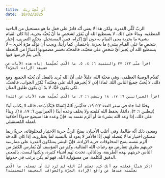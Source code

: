 ```yaml
---
title:  أن تُحِبّ ربك
date:  18/02/2025
---
```


الربّ كُلّي القدرة، ولكن هذا لا يعني أنّه قادرٌ على فعل ما هو مستحيل من الناحية المنطقية. وبناءً على ذلك، لا يستطيع الله أن يُقرّر لشخصٍ ما أنّ يُحبَّه بحرية. إذا كان القيام بشيء ما بحرية يعني القيام به دون أيّ إكراه، فمن المستحيل، بحكم التعريف، إجبار شخصٍ ما على القيام بشيءٍ ما بحرية. باختصار، كما رأينا، ويجب أن نؤكِّد مرّة أخرى – لا يستطيع الله أن يُجبر أيِّ شخصٍ على محبّته، فالمحبّة تخسر مضمونها اعتبارًا من اللحظة الّتي يتمُّ فرضها فيها.

`اقرأ متّى ٢٢: ٣٧ والتثنية ٦: ٤، ٥. ما الّذي تُعلِّمنا إياه هذه الآيات عن حقيقة الإرادة الحرّة؟`

تُقدِّم الوصيةُ العظمى، وهي محبّة الله، دليلاً على أنّ الله يُريد بالفعل أن يُحبّه الجميع. ومع ذلك، لا يُحبّ جميعُ الناس اللهَ. لماذا إذن لا يُجبرهم الله على محبّته؟ نُكرّر الجواب، فالحبّ، لكي يكون حُبًّا، لا بدّ أن يكون طليق العنان.

`اقرأ العبرانيين ٦: ١٧، ١٨ وتيطس ١: ٢. ما الّذي تُعلِّمه هذه الآيات عن الله؟`

وفقًا لما جاء في سِفر العدد ٢٣: ١٩، «‹لَيْسَ ٱللهُ إِنْسَانًا فَيَكْذِبَ›»، فالله لا يكذب أبدًا (تيطس ١: ٢). دائمًا، يحفظ الله كلمته ولا يخلف وعده أبدًا ( العبرانيين ٦: ١٧، ١٨). وبناءً على ذلك، إذا وعد الله بشيء ما أو ألزم نفسه به، فإنّ وعده هذا سيضع حدودًا أخلاقية لعمله المُستقبلي.

ومعنى ذلك أنّه طالما، وفي أغلب الأحيان، يمنحُ الربُّ حريةَ الاختيار لمخلوقاته، حريةٌ ربما تتضمّن اختيار ما لا يُفضله لهم، إذًا فالأمر لا يعود له بالنسبة لما يختارونه. إذا كان الله قد ألزم نفسه بمنح المخلوقات حرية الإرادة، فإنّ البشر يمتلكون القدرة على ممارسة حريتهم بطرق تتعارض مع رغبات الله المثالية. وكم من المؤسف أنّ يُمارس الكثيرُ من الناس حريتهم بهذه الطريقة، وبالتالي، تحدث لهم أشياء كثيرة، ولكنها ليست، بالمعنى الدقيق للكلمة، من مسؤولية الله، فهو لم يكن يرغب في حدوثها.

`اذكر شيئًا فعلته مع أنك كنت تعلم أنّ الله لم يُرِد لك أن تفعله. ما الّذي تعلّمته عندها عن واقع الإرادة الحرّة والعواقب المخيفة المحتملة؟`
